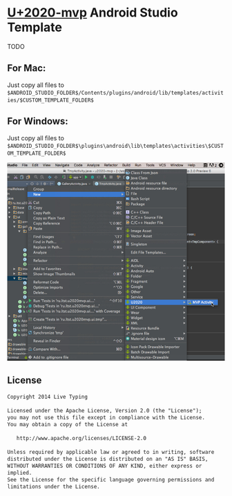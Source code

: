 [U+2020-mvp][u2020-mvp] Android Studio Template
==================================

TODO

For Mac:
--------
Just copy all files to `$ANDROID_STUDIO_FOLDER$/Contents/plugins/android/lib/templates/activities/$CUSTOM_TEMPLATE_FOLDER$`

For Windows:
--------
Just copy all files to `$ANDROID_STUDIO_FOLDER$\plugins\android\lib\templates\activities\$CUSTOM_TEMPLATE_FOLDER$`


![Debug drawer](images/android-studio-screenshot.jpg)

License
-------

    Copyright 2014 Live Typing

    Licensed under the Apache License, Version 2.0 (the "License");
    you may not use this file except in compliance with the License.
    You may obtain a copy of the License at

       http://www.apache.org/licenses/LICENSE-2.0

    Unless required by applicable law or agreed to in writing, software
    distributed under the License is distributed on an "AS IS" BASIS,
    WITHOUT WARRANTIES OR CONDITIONS OF ANY KIND, either express or implied.
    See the License for the specific language governing permissions and
    limitations under the License.

[u2020-mvp]: https://github.com/LiveTyping/u2020-mvp
[AndroidIDE]: http://crypto.nknu.edu.tw/AOSP/AOSP/sdk/templates/docs/
[FreeMarker]: http://freemarker.incubator.apache.org